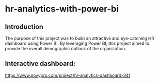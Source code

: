 # hr-analytics-with-power-bi

## Introduction
The purpose of this project was to build an attractive and eye-catching HR dashboard using Power BI.
By leveraging Power BI, this project aimed to provide the overall demographic outlook of the organization.

## Interactive dashboard:
https://www.novypro.com/project/hr-analytics-dashboard-341

